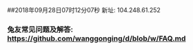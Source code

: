 ##2018年09月28日07时12分07秒 新址: 104.248.61.252
### 兔友常见问题及解答: https://github.com/wanggonging/d/blob/w/FAQ.md
